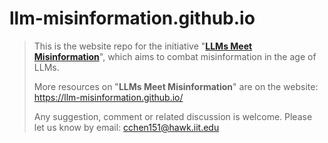 # llm-misinformation.github.io

> This is the website repo for the initiative "**[LLMs Meet Misinformation](https://llm-misinformation.github.io/)**", which aims to combat misinformation in the age of LLMs.
>
> More resources on "**LLMs Meet Misinformation**" are on the website: https://llm-misinformation.github.io/
>
>Any suggestion, comment or related discussion is welcome. Please let us know by email: cchen151@hawk.iit.edu
